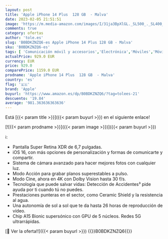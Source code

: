 ```yaml
---
layout: post
title: 'Apple iPhone 14 Plus  128 GB  - Malva'
date: 2023-02-05 21:51:51
image: 'https://m.media-amazon.com/images/I/31ja3BpXlGL._SL500_._SL400_.jpg'
comments: true
category: ofertas
author: 'tole.es'
slug: 'B0BDKZNZQ6-es Apple iPhone 14 Plus 128 GB - Malva'
sku: 'B0BDKZNZQ6-es'
tags: [ 'Comunicación móvil y accesorios','Electrónica','Móviles','Móviles y smartphones libres','apple','iphone','🇪🇸', ]
actualPrice: 929.0 EUR
currency: EUR
price: 929.0
comparePrice: 1159.0 EUR
prodname: 'Apple iPhone 14 Plus  128 GB  - Malva'
country: 'es'
flag: '🇪🇸'
brand: 'Apple'
buyurl: 'https://www.amazon.es/dp/B0BDKZNZQ6/?tag=tolees-21'
descuento: '19.84'
average: '981.363636363636'
---
```


Está [{{< param title >}}]({{< param buyurl >}}) en el siguiente enlace!

[![{{< param prodname >}}]({{< param image >}})]({{< param buyurl >}})

ℹ️:

- Pantalla Super Retina XDR de 6,7 pulgadas.
- iOS 16, con más opciones de personalización y formas de comunicarte y compartir.
- Sistema de cámara avanzado para hacer mejores fotos con cualquier luz.
- Modo Acción para grabar planos superestables a pulso.
- Modo Cine, ahora en 4K con Dolby Vision hasta 30 f/s.
- Tecnología que puede salvar vidas: Detección de Accidentes³ pide ayuda por ti cuando tú no puedes.
- Prestaciones punteras en el sector, como Ceramic Shield y la resistencia al agua.
- Una autonomía de sol a sol que te da hasta 26 horas de reproducción de vídeo.
- Chip A15 Bionic supersónico con GPU de 5 núcleos. Redes 5G ultrarrápidas.

[🛒 Ver la oferta!!]({{< param buyurl >}})
{{<world>}}B0BDKZNZQ6{{</world>}}
